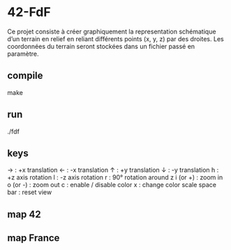 # 42-FdF
Ce projet consiste à créer graphiquement la representation schématique d’un terrain en relief en reliant différents points (x, y, z) par des droites. Les
coordonnées du terrain seront stockées dans un fichier passé en paramètre.

## compile

make

## run

./fdf <map>

## keys

→ :			+x translation
← :			-x translation
↑ :			+y translation
↓ :			-y translation
h :			+z axis rotation
l :			-z axis rotation
r :			90° rotation around z
i (or +) :	zoom in
o (or -) :	zoom out
c :			enable / disable color
x :			change color scale
space bar :	reset view

## map 42

## map France
